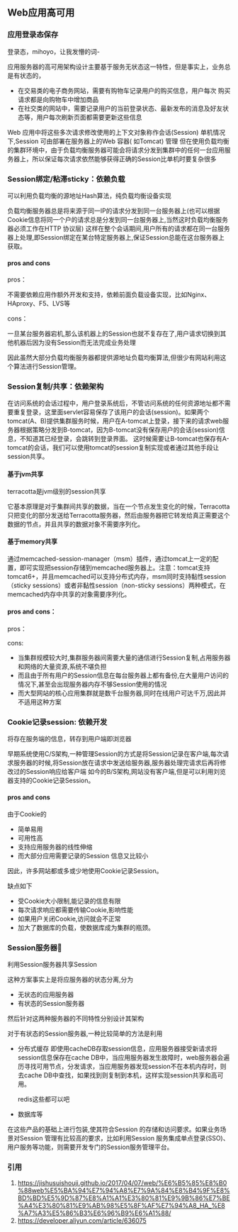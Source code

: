 ## Web应用高可用

### 应用登录态保存

登录态，mihoyo，让我发懵的词-

应用服务器的高可用架构设计主要基于服务无状态这一特性，但是事实上，业务总
是有状态的，

- 在交易类的电子商务网站，需要有购物车记录用户的购买信息，用户每次
  购买请求都是向购物车中增加商品
- 在社交类的网站中，需要记录用户的当前登录状态、最新发布的消息及好友状态等，用户每次刷新页面都需要更新这些信息

Web 应用中将这些多次请求修改使用的上下文对象称作会话(Session)
单机情况下,Session 可由部署在服务器上的Web 容器( 如Tomcat) 管理
但在使用负载均衡的集群环境中，由于负载均衡服务器可能会将请求分发到集群中的任何一台应用服务器上，所以保证每次请求依然能够获得正确的Session比单机时要复杂很多

### Session绑定/粘滞sticky：依赖负载

可以利用负载均衡的源地址Hash算法，纯负载均衡设备实现

负载均衡服务器总是将来源于同一IP的请求分发到同一台服务器上(也可以根据Cookie信息将同一个户的请求总是分发到同一台服务器上,当然这时负载均衡服务器必须工作在HTTP 协议层)
这样在整个会话期间,用户所有的请求都在同一台服务器上处理,即Session绑定在某台特定服务器上,保证Session总能在这台服务器上获取。

#### pros and cons

pros：

不需要依赖应用作额外开发和支持，依赖前面负载设备实现，比如Nginx、HAproxy、F5、LVS等

cons：

一旦某台服务器宕机,那么该机器上的Session也就不复存在了,用户请求切换到其他机器后因为没有Session而无法完成业务处理

因此虽然大部分负载均衡服务器都提供源地址负载均衡算法,但很少有网站利用这个算法进行Session管理。



### Session复制/共享：依赖架构

在访问系统的会话过程中，用户登录系统后，不管访问系统的任何资源地址都不需要重复登录，这里面servlet容易保存了该用户的会话(session)。如果两个tomcat(A、B)提供集群服务时候，用户在A-tomcat上登录，接下来的请求web服务器根据策略分发到B-tomcat，因为B-tomcat没有保存用户的会话(session)信息，不知道其已经登录，会跳转到登录界面。
这时候需要让B-tomcat也保存有A-tomcat的会话，我们可以使用tomcat的session复制实现或者通过其他手段让session共享。

#### 基于jvm共享

terracotta是jvm级别的session共享

它基本原理是对于集群间共享的数据，当在一个节点发生变化的时候，Terracotta只把变化的部分发送给Terracotta服务器，然后由服务器把它转发给真正需要这个数据的节点，并且共享的数据对象不需要序列化。

#### 基于memory共享

通过memcached-session-manager（msm）插件，通过tomcat上一定的配置，即可实现把session存储到memcached服务器上。注意：tomcat支持tomcat6+，并且memcached可以支持分布式内存，msm同时支持黏性session（sticky sessions）或者非黏性session（non-sticky sessions）两种模式，在memcached内存中共享的对象需要序列化。

#### pros and cons：

pros：



cons:

- 当集群规模较大时,集群服务器间需要大量的通信进行Session复制,占用服务器和网络的大量资源,系统不堪负担
- 而且由于所有用户的Session信息在每台服务器上都有备份,在大量用户访问的情况下,甚至会出现服务器内存不够Session使用的情况
- 而大型网站的核心应用集群就是数千台服务器,同时在线用户可达千万,因此并不适用这种方案

### Cookie记录session: 依赖开发

将存在服务端的信息，转存到用户端即浏览器

早期系统使用C/S架构,一种管理Session的方式是将Session记录在客户端,每次请求服务器的时候,将Session放在请求中发送给服务器,服务器处理完请求后再将修改过的Session响应给客户端
如今的B/S架构,网站没有客户端,但是可以利用刘览器支持的Cookie记录Session。

#### pros and cons

由于Cookie的

- 简单易用
- 可用性高
- 支持应用服务器的线性伸缩
- 而大部分应用需要记录的Session 信息又比较小

因此，许多网站都或多或少地使用Cookie记录Session。

缺点如下

- 受Cookie大小限制,能记录的信息有限
- 每次请求响应都需要传输Cookie,影响性能
- 如果用户关闭Cookie,访问就会不正常
- 加大了数据库的负载，使数据库成为集群的瓶颈。

### Session服务器:eagle:

利用Session服务器共享Session

这种方案事实上是将应服务器的状态分离,分为

- 无状态的应用服务器
- 有状态的Session服务器

然后针对这两种服务器的不同特性分别设计其架构

对于有状态的Session服务器,一种比较简单的方法是利用

- 分布式缓存
  即使用cacheDB存取session信息，应用服务器接受新请求将session信息保存在cache DB中，当应用服务器发生故障时，web服务器会遍历寻找可用节点，分发请求，当应用服务器发现session不在本机内存时，则去cache DB中查找，如果找到则复制到本机，这样实现session共享和高可用。

  redis这些都可以吧

- 数据库等

在这些产品的基础上进行包装,使其符合Session 的存储和访问要求。如果业务场景对Session 管理有比较高的要求，比如利用Session 服务集成单点登录(SSO)、用户服务等功能，则需要开发专门的Session服务管理平台。

### 引用

1. https://jishusuishouji.github.io/2017/04/07/web/%E6%B5%85%E8%B0%88web%E5%BA%94%E7%94%A8%E7%9A%84%E8%B4%9F%E8%BD%BD%E5%9D%87%E8%A1%A1%E3%80%81%E9%9B%86%E7%BE%A4%E3%80%81%E9%AB%98%E5%8F%AF%E7%94%A8_HA_%E8%A7%A3%E5%86%B3%E6%96%B9%E6%A1%88/
2. https://developer.aliyun.com/article/636075